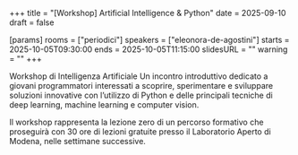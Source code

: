 +++
title = "[Workshop] Artificial Intelligence & Python"
date = 2025-09-10
draft = false

[params]
rooms = ["periodici"]
speakers = ["eleonora-de-agostini"]
starts = 2025-10-05T09:30:00
ends = 2025-10-05T11:15:00
slidesURL = ""
warning = ""
+++

Workshop di Intelligenza Artificiale
Un incontro introduttivo dedicato a giovani programmatori interessati a scoprire, sperimentare e sviluppare soluzioni innovative con l’utilizzo di Python e delle principali tecniche di deep learning, machine learning e computer vision.

Il workshop rappresenta la lezione zero di un percorso formativo che proseguirà con 30 ore di lezioni gratuite presso il Laboratorio Aperto di Modena, nelle settimane successive.
